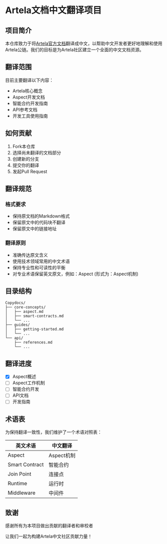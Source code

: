 # Artela文档中文翻译项目

## 项目简介

本仓库致力于将[Artela官方文档](https://docs.artela.network/develop/core-concepts/aspect)翻译成中文，以帮助中文开发者更好地理解和使用Artela公链。我们的目标是为Artela社区建立一个全面的中文文档资源。

## 翻译范围

目前主要翻译以下内容：

- Artela核心概念
- Aspect开发文档
- 智能合约开发指南
- API参考文档
- 开发工具使用指南

## 如何贡献

1. Fork本仓库
2. 选择尚未翻译的文档部分
3. 创建新的分支
4. 提交你的翻译
5. 发起Pull Request

## 翻译规范

### 格式要求

- 保持原文档的Markdown格式
- 保留原文中的代码块不翻译
- 保留原文中的链接地址

### 翻译原则

- 准确传达原文含义
- 使用技术领域常用的中文术语
- 保持专业性和可读性的平衡
- 对专业术语保留英文原文，例如：Aspect (形式为：Aspect机制)

## 目录结构

```
Copydocs/
├── core-concepts/
│   ├── aspect.md
│   ├── smart-contracts.md
│   └── ...
├── guides/
│   ├── getting-started.md
│   └── ...
└── api/
    ├── references.md
    └── ...
```

## 翻译进度

- [x] Aspect概述
- [ ] Aspect工作机制
- [ ] 智能合约开发
- [ ] API文档
- [ ] 开发指南

## 术语表
为保持翻译一致性，我们维护了一个术语对照表：

| 英文术语       | 中文翻译   |
| -------------- | ---------- |
| Aspect         | Aspect机制 |
| Smart Contract | 智能合约   |
| Join Point     | 连接点     |
| Runtime        | 运行时     |
| Middleware     | 中间件     |


## 致谢

感谢所有为本项目做出贡献的翻译者和审校者

让我们一起为构建Artela中文社区贡献力量！




